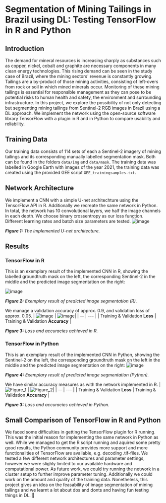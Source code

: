 # Segmentation of Mining Tailings in Brazil using DL: Testing TensorFlow in R and Python

## Introduction
The demand for mineral resources is increasing sharply as substances such as copper, nickel, cobalt and graphite are necessary components in many clean energy technologies. This rising demand can be seen in the study case of Brazil, where the mining sectors' revenue is constantly growing. Tailings are a by-product of those mining activities, consisting of left-overs from rock or soil in which mined minerals occur. Monitoring of these mining tailings is essential for responsible management as they can pose to be potential risks to human health and safety, the environment and surrounding infrastructure. In this project, we explore the possibility of not only detecting but segmenting mining tailings from Sentinel-2 RGB images in Brazil using a DL approach. We implement the network using the open-source software library TensorFlow with a plugin in R and in Python to compare usability and reliability.

## Training Data
Our training data consists of 114 sets of each a Sentinel-2 imagery of mining tailings and its corresponding manually labelled segmentation mask. Both can be found in the folders `data/img` and `data/mask`. The training data was labelled in Google Earth with images of the year 2021, the training data was created using the provided GEE script `GEE_trainingsamples.txt`.

## Network Architecture
We implement a CNN with a simple U-net architechture using the TensorFlow API in R. Additionally we recreate the same network in Python. In total, the network has 10 convolutional layers, we half the image channels in each depth. We choose binary crossentropy as our loss function. Different learning rates and batch size parameters are tested.
![image](https://github.com/IsasGithub/tailings_seg/assets/116874799/ddcaa1cb-099e-4337-b815-670bb21d8cf7)

***Figure 1:** The implemented U-net architecture.* 

## Results
### TensorFlow in R
This is an exemplary result of the implemented CNN in R, showing the labelled groundtruth mask on the left, the corresponding Sentinel-2 in the middle and the predicted image segmentation on the right:

![image](https://github.com/IsasGithub/tailings_seg/assets/116874799/61203401-1569-4567-b1f8-b65bc255aad7)

***Figure 2:** Exemplary result of predicted image segmentation (R).* 


We manage a validation accuracy of approx. 0.9, and validation loss of approx. 0.05.
| ![image](https://github.com/IsasGithub/tailings_seg/assets/116874799/44087c93-9035-4088-89ca-1c5baac0bd45) | ![image](https://github.com/IsasGithub/tailings_seg/assets/116874799/af773968-6810-435a-944f-dbf1d91ffa77)|
| -- | --- |
| Training & Validation **Loss** | Training & Validation **Accuracy** |

***Figure 3:** Loss and accuracies achieved in R.* 

### TensorFlow in Python
This is an exemplary result of the implemented CNN in Python, showing the Sentinel-2 on the left, the corresponding groundtruth mask on the left in the middle and the predicted image segmentation on the right:
![image](https://github.com/IsasGithub/tailings_seg/assets/116874799/10aea9be-8358-4474-9374-80a2d06cb417)

***Figure 4:** Exemplary result of predicted image segmentation (Python).* 


We have similar accuracy measures as with the network implemented in R.
| ![Figure_1](https://github.com/IsasGithub/tailings_seg/assets/116874799/00fbadb2-acac-43af-8b3a-ba31f2a05bfe) | ![Figure_2](https://github.com/IsasGithub/tailings_seg/assets/116874799/68ca701f-c512-4eb2-9a89-cee85e4a576a)|
| -- | --- |
| Training & Validation **Loss** | Training & Validation **Accuracy** |

***Figure 3:** Loss and accuracies achieved in Python.* 

## Small Comparison of TensorFlow in R and Python
We faced some difficulties in getting the TensorFlow plugin for R running. This was the initial reason for implementing the same network in Python as well. While we managed to get the R script running and aquired some pretty good results, the Python community provides more support and more functionalities of TensorFlow are available, e.g. decoding .tif-files. We tested a few different network architectures and parameter settings, however we were slighly limited to our available hardware and computational power. As future work, we could try running the network in a cluster setup to further improve parameter tuning. Additionally we could work on the amount and quality of the training data. Nonetheless, this project gives an idea on the feasability of image segmentation of mining tailings and we learnt a lot about dos and donts and having fun testing things in DL. 🐘
